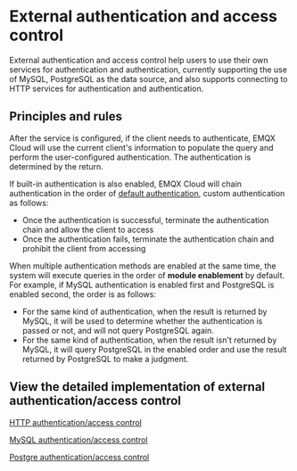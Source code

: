 # External authentication and access control

External authentication and access control help users to use their own services for authentication and authentication, currently supporting the use of MySQL, PostgreSQL as the data source, and also supports connecting to HTTP services for authentication and authentication.

## Principles and rules

After the service is configured, if the client needs to authenticate, EMQX Cloud will use the current client's information to populate the query and perform the user-configured authentication. The authentication is determined by the return.

If built-in authentication is also enabled, EMQX Cloud will chain authentication in the order of [default authentication](https://docs.emqx.com/zh/cloud/latest/deployments/auth.html#%E8%AE%A4%E8%AF%81), custom authentication as follows:

- Once the authentication is successful, terminate the authentication chain and allow the client to access
- Once the authentication fails, terminate the authentication chain and prohibit the client from accessing

When multiple authentication methods are enabled at the same time, the system will execute queries in the order of **module enablement** by default. For example, if MySQL authentication is enabled first and PostgreSQL is enabled second, the order is as follows:

- For the same kind of authentication, when the result is returned by MySQL, it will be used to determine whether the authentication is passed or not, and will not query PostgreSQL again.
- For the same kind of authentication, when the result isn't returned by MySQL, it will query PostgreSQL in the enabled order and use the result returned by PostgreSQL to make a judgment.

## View the detailed implementation of external authentication/access control

[HTTP authentication/access control](https://docs.emqx.com/zh/cloud/latest/deployments/http_auth.html)

[MySQL authentication/access control](https://docs.emqx.com/zh/cloud/latest/deployments/mysql_auth.html)

[Postgre authentication/access control](https://docs.emqx.com/zh/cloud/latest/deployments/pgsql_auth.html)